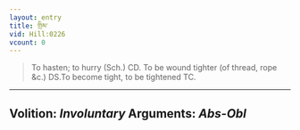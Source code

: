 ```yaml
---
layout: entry
title: གྲིམ་
vid: Hill:0226
vcount: 0
---
```

> To hasten; to hurry (Sch\.) CD\. To be wound tighter (of thread, rope &c\.) DS\.To become tight, to be tightened TC\.

---
Volition: _Involuntary_
Arguments: _Abs-Obl_
---

